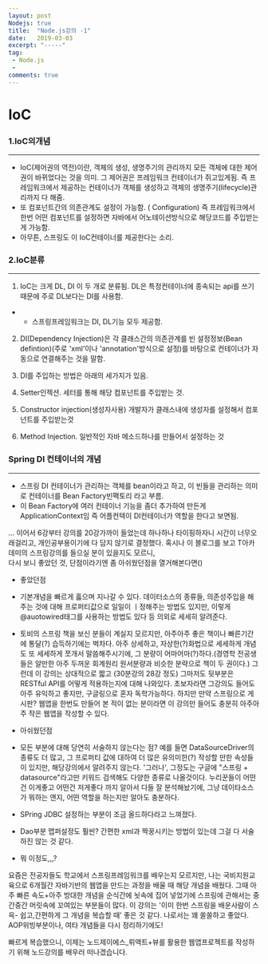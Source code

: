 ```yaml
---
layout: post
Nodejs: true
title:  "Node.js강의 -1"
date:   2019-03-03
excerpt: "-----"
tag:
 - Node.js
 - 
comments: true
---
```


# IoC

### 1.IoC의개념
---
 -  IoC(제어권의 역전)이란, 객체의 생성, 생명주기의 관리까지 모든 객체에 대한 제어권이 바뀌었다는 것을 의미. 그 제어권은 프레임워크 컨테이너가 쥐고있게됨. 즉 프레임워크에서 제공하는 컨테이너가 객체를 생성하고 객체의 생명주기(lifecycle)관리까지 다 해줌.
  - 또 컴포넌트간의 의존관계도 설정이 가능함. ( Configuration) 즉 프레임워크에서 한번 어떤 컴포넌트를 설정하면 자바에서 어노테이션방식으로 해당코드를 주입받는게 가능함.
  - 아무튼, 스프링도 이 IoC컨테이너를 제공한다는 소리.

###   2.IoC분류
---

 1. IoC는 크게 DL, DI 이 두 개로 분류됨. DL은 특정컨테이너에 종속되는 api를 쓰기 때문에 주로 DL보다는 DI를 사용함.
 - -  스프링프레임워크는 DI, DL기능 모두 제공함.

 2. DI(Dependency Injection)은 각 클래스간의 의존관계를 빈 설정정보(Bean defintion)(주로 'xml'이나 'annotation'방식으로 설정)를 바탕으로 컨테이너가 자동으로 연결해주는 것을 말함.

 3. DI를 주입하는 방법은 아래의 세가지가 있음.
  1. Setter인젝션. 세터를 통해 해당 컴포넌트를 주입받는 것.
  2. Constructor injection(생성자사용) 개발자가 클래스내에 생성자를 설정해서 컴포넌트를 주입받는것 
  3. Method Injection. 일반적인 자바 메소드하나를 만들어서 설정하는 것

### Spring DI 컨테이너의 개념
---

 - 스프링 DI 컨테이너가 관리하는 객체를 bean이라고 하고, 이 빈들을 관리하는 의미로 컨테이너를 Bean Factory빈팩토리 라고 부름.
 - 이 Bean Factory에 여러 컨테이너 기능을 좀더 추가하여 만든게 ApplicationContext임 즉 어플컨텍이 DI컨테이너가 역할을 한다고 보면됨.



... 이어서 6강부터 강의를 20강가까이 들었는데 하나하나 타이핑하자니 시간이 너무오래걸리고, 개인공부용이기에 다 담지 않기로 결정했다. 혹시나 이 블로그를 보고 T아카데미의 스프링강의를 들으실 분이 있을지도 모르니,<br>
다시 보니 좋았던 것, 단점이라기엔 좀 아쉬웠던점을 열거해본다면()
 
 - 좋았던점
  - 기본개념을 빠르게 훓으며 지나갈 수 있다. 데이터소스의 종류들, 의존성주입을 해주는 것에 대해 프로퍼티값으로 일일이 ㅣ정해주는 방법도 있지만, 이렇게 @auotowired태그를 사용하는 방법도 있다 등 의외로 세세히 알려준다.
  - 토비의 스프링 책을 보신 분들이 계실지 모르지만, 아주아주 좋은 책이나 빠른기간에 통달(?) 습득하기에는 벅차다. 아주 상세하고, 자상한(?)화법으로 세세하게 개념도 또 세세하게 쪼개서 말씀해주시기에, 그 분량이 어마어마(?)하다.(경영학 전공생들은 알만한 아주 두꺼운 회계원리 원서분량과 비슷한 분략으로 책이 두 권이다.) 그런데 이 강의는 상대적으로 짧고 (30분강의 28강 정도) 그마저도 뒷부분은 RESTful API를 어떻게 적용하는지에 대해 나와있다. 초보자라면 그강의도 들어도 아주 유익하고 좋지만, 구글링으로 혼자 독학가능하다. 하지만 만약 스프링으로 게시판? 웹앱을 한번도 만들어 본 적이 없는 분이라면 이 강의만 들어도 충분히 아주아주 작은 웹앱을 작성할 수 있다.

 - 아쉬웠던점
  -  모든 부분에 대해 당연히 서술하지 않는다는 점? 예를 들면 DataSourceDriver의 종류도 더 많고, 그 프로퍼티 값에 대하여 더 많은 유의미한(?) 작성할 만한 속성들이 있지만, 해당강의에서 알려주지 않는다. '그러나', 그정도는 구글에 "스프링 + datasource"라고만 키워드 검색해도 다양한 종류로 나올것이다. 누리꾼들이 어떤건 이게좋고 어떤건 저게좋다 까지 알아서 다들 잘 분석해놨기에, 그냥 데이타소스가 뭐하는 앤지, 어떤 역할을 하는지만 알아도 충분하다.
  -  SPring JDBC 설정하는 부분이 조금 올드하다라고 느껴졌다.
  -  Dao부분 맵퍼설정도 훨씬? 간편한 xml과 짝꿍시키는 방법이 있는데 그걸 다 서술하진 않는 것 같다.
  -  뭐 이정도,,,?

요즘은 전공자들도 학교에서 스프링프레임워크를 배우는지 모르지만, 나는 국비지원교육으로 6개월간 자바기반의 웹앱을 만드는 과정을 배울 때 해당 개념을 배웠다. 그때 아주 빠른 속도+아주 방대한 개념을 순식간에 뇟속에 집어 넣었기에 스프링에 관해서는 중간중간 머릿속에 꼬여있는 부분들이 많다. 이 강의는 '이미 한번 스프링을 배운사람이 스윽- 쉽고,간편하게  그 개념을 복습할 때' 좋은 것 같다. 나로서는 꽤 쏠쏠하고 좋았다. AOP위빙부분이나, 여타 개념들을 다시 정리하기에도!

빠르게 복습했으니, 이제는 노드제이에스_뤼액트+뷰를 활용한 웹앱프로젝트를 작성하기 위해 노드강의를 배우러 떠나겠습니다.


